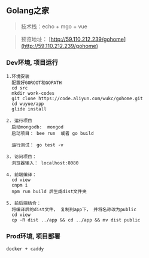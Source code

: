 
## Golang之家

> 技术栈：echo + mgo + vue

> 预览地址： [http://59.110.212.239/gohome](http://59.110.212.239/gohome)

### Dev环境, 项目运行

```
1.环境安装
  配置好GOROOT和GOPATH
  cd src
  mkdir work-codes
  git clone https://code.aliyun.com/wukc/gohome.git
  cd wuyue/app
  glide install

2. 运行项目
  启动mongodb:  mongod
  启动项目： bee run  或者 go build 

  运行测试： go test -v

3. 访问项目：
  浏览器输入： localhost:8080

4. 前端编译：
  cd view
  cnpm i
  npm run build 后生成dist文件夹

5. 前后端结合： 
  将编译后的dist文件， 复制到app下， 并将名称改为public
  cd view 
  cp -R dist ../app && cd ../app && mv dist public

```

### Prod环境, 项目部署

```
docker + caddy

```